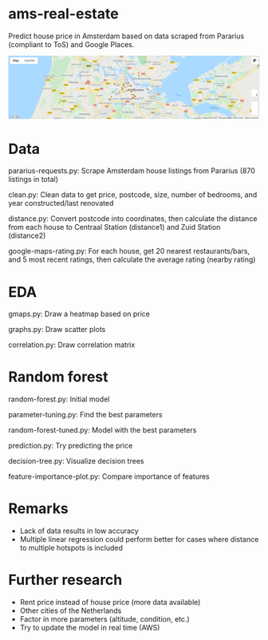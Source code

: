 # ams-real-estate
Predict house price in Amsterdam based on data scraped from Pararius (compliant to ToS) and Google Places.

![gmaps heatmap](graphs/export.png)

# Data
pararius-requests.py: Scrape Amsterdam house listings from Pararius (870 listings in total)

clean.py: Clean data to get price, postcode, size, number of bedrooms, and year constructed/last renovated

distance.py: Convert postcode into coordinates, then calculate the distance from each house to Centraal Station (distance1) and Zuid Station (distance2)

google-maps-rating.py: For each house, get 20 nearest restaurants/bars, and 5 most recent ratings, then calculate the average rating (nearby rating)

# EDA
gmaps.py: Draw a heatmap based on price

graphs.py: Draw scatter plots

correlation.py: Draw correlation matrix

# Random forest
random-forest.py: Initial model

parameter-tuning.py: Find the best parameters

random-forest-tuned.py: Model with the best parameters

prediction.py: Try predicting the price

decision-tree.py: Visualize decision trees

feature-importance-plot.py: Compare importance of features

# Remarks
- Lack of data results in low accuracy
- Multiple linear regression could perform better for cases where distance to multiple hotspots is included

# Further research
- Rent price instead of house price (more data available)
- Other cities of the Netherlands
- Factor in more parameters (altitude, condition, etc.)
- Try to update the model in real time (AWS)
